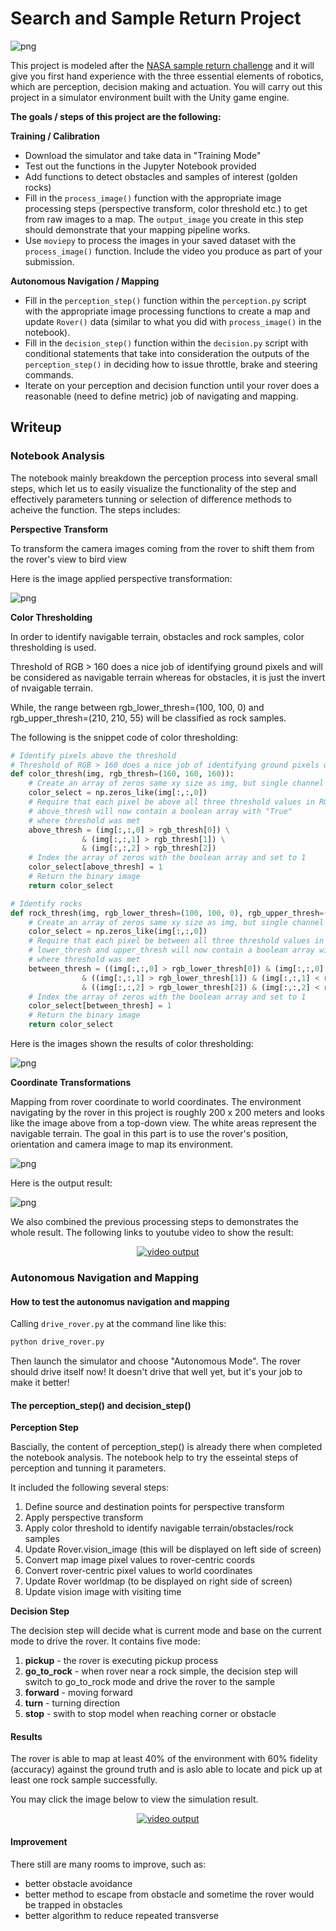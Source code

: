 # Search and Sample Return Project

![png](./misc/rover_image.jpg)


This project is modeled after the [NASA sample return challenge](https://www.nasa.gov/directorates/spacetech/centennial_challenges/sample_return_robot/index.html) and it will give you first hand experience with the three essential elements of robotics, which are perception, decision making and actuation.  You will carry out this project in a simulator environment built with the Unity game engine.  

**The goals / steps of this project are the following:**  

**Training / Calibration**  

* Download the simulator and take data in "Training Mode"
* Test out the functions in the Jupyter Notebook provided
* Add functions to detect obstacles and samples of interest (golden rocks)
* Fill in the `process_image()` function with the appropriate image processing steps (perspective transform, color threshold etc.) to get from raw images to a map.  The `output_image` you create in this step should demonstrate that your mapping pipeline works.
* Use `moviepy` to process the images in your saved dataset with the `process_image()` function.  Include the video you produce as part of your submission.

**Autonomous Navigation / Mapping**

* Fill in the `perception_step()` function within the `perception.py` script with the appropriate image processing functions to create a map and update `Rover()` data (similar to what you did with `process_image()` in the notebook). 
* Fill in the `decision_step()` function within the `decision.py` script with conditional statements that take into consideration the outputs of the `perception_step()` in deciding how to issue throttle, brake and steering commands. 
* Iterate on your perception and decision function until your rover does a reasonable (need to define metric) job of navigating and mapping.  

## Writeup

### Notebook Analysis

The notebook mainly breakdown the perception process into several small steps, which let us to easily visualize the functionality of the step and effectively parameters tunning or selection of difference methods to acheive the function. The steps includes:

**Perspective Transform**

To transform the camera images coming from the rover to shift them from the rover's view to bird view

Here is the image applied perspective transformation:

![png](./writeup_images/output_01.png)

**Color Thresholding**

In order to identify navigable terrain, obstacles and rock samples, color thresholding is used. 

Threshold of RGB > 160 does a nice job of identifying ground pixels and will be considered as navigable terrain whereas for obstacles, it is just the invert of nvaigable terrain.

While, the range between rgb_lower_thresh=(100, 100, 0) and rgb_upper_thresh=(210, 210, 55) will be classified as rock samples.

The following is the snippet code of color thresholding:

```python
# Identify pixels above the threshold
# Threshold of RGB > 160 does a nice job of identifying ground pixels only
def color_thresh(img, rgb_thresh=(160, 160, 160)):
    # Create an array of zeros same xy size as img, but single channel
    color_select = np.zeros_like(img[:,:,0])
    # Require that each pixel be above all three threshold values in RGB
    # above_thresh will now contain a boolean array with "True"
    # where threshold was met
    above_thresh = (img[:,:,0] > rgb_thresh[0]) \
                & (img[:,:,1] > rgb_thresh[1]) \
                & (img[:,:,2] > rgb_thresh[2])
    # Index the array of zeros with the boolean array and set to 1
    color_select[above_thresh] = 1
    # Return the binary image
    return color_select

# Identify rocks
def rock_thresh(img, rgb_lower_thresh=(100, 100, 0), rgb_upper_thresh=(210, 210, 55)):
    # Create an array of zeros same xy size as img, but single channel
    color_select = np.zeros_like(img[:,:,0])
    # Require that each pixel be between all three threshold values in RGB
    # lower_thresh and upper_thresh will now contain a boolean array with "True"
    # where threshold was met
    between_thresh = ((img[:,:,0] > rgb_lower_thresh[0]) & (img[:,:,0] < rgb_upper_thresh[0])) \
                & ((img[:,:,1] > rgb_lower_thresh[1]) & (img[:,:,1] < rgb_upper_thresh[1])) \
                & ((img[:,:,2] > rgb_lower_thresh[2]) & (img[:,:,2] < rgb_upper_thresh[2]))
    # Index the array of zeros with the boolean array and set to 1
    color_select[between_thresh] = 1
    # Return the binary image
    return color_select
```

Here is the images shown the results of color thresholding:

![png](./writeup_images/output_02.png)

**Coordinate Transformations**

Mapping from rover coordinate to world coordinates. The environment navigating by the rover in this project is roughly 200 x 200 meters and looks like the image above from a top-down view. The white areas represent the navigable terrain. The goal in this part is to use the rover's position, orientation and camera image to map its environment.

![png](./writeup_images/output_03.png)

Here is the output result:

![png](./writeup_images/output_04.png)


We also combined the previous processing steps to demonstrates the whole result. The following links to youtube video to show the result:

<p align="center">
    <a href="https://www.youtube.com/watch?v=b4b5K0qPzbw">
        <img src="https://img.youtube.com/vi/b4b5K0qPzbw/0.jpg" alt="video output">
    </a>
</p>


### Autonomous Navigation and Mapping

#### How to test the autonomus navigation and mapping

Calling `drive_rover.py` at the command line like this:

```sh
python drive_rover.py
```  

Then launch the simulator and choose "Autonomous Mode".  The rover should drive itself now!  It doesn't drive that well yet, but it's your job to make it better!  

#### The perception_step() and decision_step()

**Perception Step**

Bascially, the content of perception_step() is already there when completed the notebook analysis. The notebook help to try the esseintal steps of perception and tunning it parameters.

It included the following several steps:
1) Define source and destination points for perspective transform
2) Apply perspective transform
3) Apply color threshold to identify navigable terrain/obstacles/rock samples
4) Update Rover.vision_image (this will be displayed on left side of screen)
5) Convert map image pixel values to rover-centric coords
6) Convert rover-centric pixel values to world coordinates
7) Update Rover worldmap (to be displayed on right side of screen)
8) Update vision image with visiting time

**Decision Step**

The decision step will decide what is current mode and base on the current mode to drive the rover. It contains five mode:
1) **pickup** - the rover is executing pickup process
2) **go_to_rock** - when rover near a rock simple, the decision step will switch to go_to_rock mode and drive the rover to the sample
3) **forward** - moving forward
4) **turn** - turning direction
5) **stop** - swith to stop model when reaching corner or obstacle


#### Results

The rover is able to map at least 40% of the environment with 60% fidelity (accuracy) against the ground truth and is aslo able to locate and pick up at least one rock sample successfully. 

You may click the image below to view the simulation result.

<p align="center">
    <a href="https://www.youtube.com/watch?v=5so_vJRIJ5k">
        <img src="https://img.youtube.com/vi/5so_vJRIJ5k/0.jpg" alt="video output">
    </a>
</p>

#### Improvement

There still are many rooms to improve, such as:
* better obstacle avoidance
* better method to escape from obstacle and sometime the rover would be trapped in obstacles 
* better algorithm to reduce repeated transverse 
